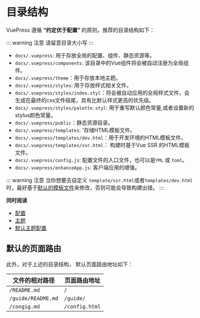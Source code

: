 # 目录结构

VuePress 遵循 **“约定优于配置”** 的原则，推荐的目录结构如下：

::: warning 注意
请留意目录大小写
:::

- `docs/.vuepress`: 用于存放全局的配置、组件、静态资源等。
- `docs/.vuepress/components`: 该目录中的Vue组件将会被自动注册为全局组件。
- `docs/.vuepress/theme`：用于存放本地主题。
- `docs/.vuepress/styles`: 用于存放样式相关文件。
- `docs/.vuepress/styles/index.styl`：将会被自动应用的全局样式文件，会生成在最终的css文件结尾，具有比默认样式更高的优先级。
- `docs/.vuepress/styles/palette.styl`: 用于重写默认颜色常量,或者设置新的stylus颜色常量。
- `docs/.vuepress/public`：静态资源目录。
- `docs/.vuepress/templates`: '存储HTML模板文件。
- `docs/.vuepress/templates/dev.html`：用于开发环境的HTML模板文件。
- `docs/.vuepress/templates/ssr.html`： 构建时基于Vue SSR 的HTML模板文件。
- `docs/.vuepress/config.js`: 配置文件的入口文件，也可以是`YML` 或 `toml`。
- `docs/.vuepress/enhanceApp.js`: 客户端应用的增强。

::: warning 注意
当你想要去自定义 `template/ssr.html`或者`templates/dev.html`时，最好基于[默认的模板文件](https://github.com/vuejs/vuepress/blob/master/packages/%40vuepress/core/lib/app/index.dev.html)来修改，否则可能会导致构建出错。
:::

**同时阅读**

- [配置]()
- [主题]()
- [默认主题配置]()

## 默认的页面路由

此外，对于上述的目录结构， 默认页面路由地址如下：

| 文件的相对路径 | 页面路由地址 |
|---|---|
| `/README.md` | `/` |
| `/guide/README.md` | `/guide/` |
| `/congig.md` | `/config.html` |

